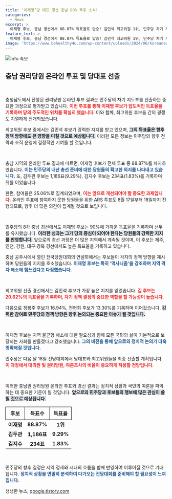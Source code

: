 ```yaml
---
title: ‘이재명’당 대표 경선 충남 88% 독주 소식!
categories:
  - News
excerpt: >
  이재명 후보, 충남 경선에서 88.87% 득표율로 압승! 김민석 최고위원 1위, 민주당 차기 지도부 선출을 위한 경쟁이 치열하다. 전국 순회 경선 후 8월 18일 전당대회에서 최종 결정된다.
feature_text: >
  이재명 후보, 충남 경선에서 88.87% 득표율로 압승! 김민석 최고위원 1위, 민주당 차기 지도부 선출을 위한 경쟁이 치열하다. 전국 순회 경선 후 8월 18일 전당대회에서 최종 결정된다.
image: 'https://www.behealthy4u.com/wp-content/uploads/2024/06/koreanews.jpg'
---
```


<p><img src="https://www.behealthy4u.com/wp-content/uploads/2024/06/koreanews.jpg" alt="info 속보" /></p>

<h2 data-ke-size="size26">충남 권리당원 온라인 투표 및 당대표 선출</h2>

<p data-ke-size="size16">&nbsp;</p>

<p>충청남도에서 진행된 권리당원 온라인 투표 결과는 민주당의 차기 지도부를 선출하는 중요한 과정으로 평가받고 있습니다. <b><span style="color: #ee2323;">이번 투표를 통해 이재명 후보가 압도적인 득표율을 기록하며 당의 주도적인 위치를 확실히 했습니다.</span></b> 이와 함께, 최고위원 후보들 간의 경쟁도 치열하게 전개되었습니다. </p>

<p>최고위원 후보 중에서는 김민석 후보가 강력한 지지를 받고 있으며, <b><span style="background-color: #21538527;">그의 득표율은 향후 정책 방향에도 큰 영향을 미칠 것으로 예상됩니다.</span></b> 이러한 모든 정보는 민주당의 향후 전략과 조직 운영에 결정적인 기여를 할 것입니다. </p>

<p data-ke-size="size16">&nbsp;</p>

<p>충남 지역의 온라인 투표 결과에 따르면, 이재명 후보가 전체 투표 중 88.87%를 차지하였습니다. <b><span style="color: #1a5490;">이는 민주당의 내년 총선 준비에 대한 당원들의 확고한 의지를 나타내고 있습니다.</span></b> 또, 김두관 후보는 1,186표(9.29%), 김지수 후보는 234표(1.83%)를 기록하며 뒤를 이었습니다. </p>

<p>한편, 참여율은 25.06%로 집계되었으며, <b><span style="color: #ee2323;">이는 앞으로 개선되어야 할 중요한 과제입니다.</span></b> 온라인 투표에 참여하지 못한 당원들을 위한 ARS 투표도 8월 17일부터 18일까지 진행되므로, 향후 더 많은 의견이 집계될 것으로 보입니다. </p>

<p data-ke-size="size16">&nbsp;</p>

<p>민주당의 8차 충남 경선에서도 이재명 후보는 90%에 가까운 득표율을 기록하며 선두를 유지했습니다. <b><span style="background-color: #21538527;">이러한 성과는 그가 당의 중심이 되어야 한다는 당원들의 강력한 지지를 반영합니다.</span></b> 앞으로의 경선 과정은 더 많은 지역에서 계속될 것이며, 이 후보는 제주, 인천, 강원, 대구·경북 경선에서도 높은 득표율을 기록하고 있습니다. </p>

<p>충남 공주시에서 열린 전국당원대회의 연설회에서는 후보들이 각자의 정책 방향을 제시하며 당원들의 지지를 호소했습니다. <b><span style="color: #1a5490;">이재명 후보는 특히 '먹사니즘'을 강조하며 지역 격차 해소에 힘쓰겠다고 다짐했습니다.</span></b> </p>

<p data-ke-size="size16">&nbsp;</p>

<p>최고위원 선출 경선에서는 김민석 후보가 가장 높은 지지를 얻었습니다. <b><span style="color: #ee2323;">김 후보는 20.62%의 득표율을 기록하며, 차기 정책 결정의 중요한 역할을 할 가능성이 높습니다.</span></b> </p>

<p>다음으로 정봉주 후보가 16.94%, 전현희 후보가 13.30%를 기록하며 이어갔습니다. <b><span style="background-color: #21538527;">강력한 참여로 민주당의 정책 방향은 향후 논의되는 중요한 이슈가 될 것입니다.</span></b> </p>

<p data-ke-size="size16">&nbsp;</p>

<p>이재명 후보는 지역 불균형 해소에 대한 필요성과 함께 모든 국민의 삶이 기본적으로 보장되는 사회를 만들겠다고 강조했습니다. <b><span style="color: #1a5490;">그의 비전을 통해 앞으로의 정치적 논의가 더욱 명확해질 것입니다.</span></b> </p>

<p>민주당은 다음 달 18일 전당대회에서 당대표와 최고위원들을 최종 선출할 계획입니다. <b><span style="color: #ee2323;">이 과정에서 대의원 및 권리당원, 여론조사의 비율이 중요하게 작용할 전망입니다.</span></b> </p>

<p data-ke-size="size16">&nbsp;</p>

<p>이러한 충남권 권리당원 온라인 투표와 경선 결과는 정치적 상황과 국민의 여론을 파악하는 데 중요한 기준이 될 것입니다. <b><span style="background-color: #21538527;">앞으로의 민주당과 후보들의 행보에 많은 관심이 쏠릴 것으로 예상됩니다.</span></b> </p>

<table style="width: 100%; border-collapse: collapse;">
    <tr>
        <th style="text-align: center; border: 1px solid #000; height: 40px;">후보</th>
        <th style="text-align: center; border: 1px solid #000; height: 40px;">득표수</th>
        <th style="text-align: center; border: 1px solid #000; height: 40px;">득표율</th>
    </tr>
    <tr>
        <td style="text-align: center; height: 17px;"><b>이재명</b></td>
        <td style="text-align: center; height: 17px;"><b>88.87%</b></td>
        <td style="text-align: center; height: 17px;"><b>1위</b></td>
    </tr>
    <tr>
        <td style="text-align: center; height: 17px;"><b>김두관</b></td>
        <td style="text-align: center; height: 17px;"><b>1,186표</b></td>
        <td style="text-align: center; height: 17px;"><b>9.29%</b></td>
    </tr>
    <tr>
        <td style="text-align: center; height: 17px;"><b>김지수</b></td>
        <td style="text-align: center; height: 17px;"><b>234표</b></td>
        <td style="text-align: center; height: 17px;"><b>1.83%</b></td>
    </tr>
</table>

<p data-ke-size="size16">&nbsp;</p>

<p>민주당의 향후 결정은 지역 정세와 시대의 흐름을 함께 반영하여 이루어질 것으로 기대됩니다. <b><span style="color: #1a5490;">정치적 상황을 면밀히 분석하여 다가오는 전당대회를 준비해야 할 필요성이 느껴집니다.</span></b></p>
생생한 뉴스, <a href="https://qoogle.tistory.com" rel="dofollow">qoogle.tistory.com</a>


